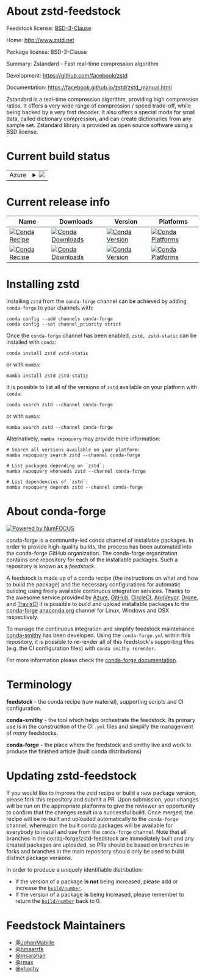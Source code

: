 About zstd-feedstock
====================

Feedstock license: [BSD-3-Clause](https://github.com/conda-forge/zstd-feedstock/blob/main/LICENSE.txt)

Home: http://www.zstd.net

Package license: BSD-3-Clause

Summary: Zstandard - Fast real-time compression algorithm

Development: https://github.com/facebook/zstd

Documentation: https://facebook.github.io/zstd/zstd_manual.html

Zstandard is a real-time compression algorithm, providing high compression
ratios. It offers a very wide range of compression / speed trade-off, while
being backed by a very fast decoder. It also offers a special mode for
small data, called dictionary compression, and can create dictionaries from
any sample set. Zstandard library is provided as open source software using
a BSD license.


Current build status
====================


<table>
    
  <tr>
    <td>Azure</td>
    <td>
      <details>
        <summary>
          <a href="https://dev.azure.com/conda-forge/feedstock-builds/_build/latest?definitionId=2258&branchName=main">
            <img src="https://dev.azure.com/conda-forge/feedstock-builds/_apis/build/status/zstd-feedstock?branchName=main">
          </a>
        </summary>
        <table>
          <thead><tr><th>Variant</th><th>Status</th></tr></thead>
          <tbody><tr>
              <td>linux_64_zlib1.2</td>
              <td>
                <a href="https://dev.azure.com/conda-forge/feedstock-builds/_build/latest?definitionId=2258&branchName=main">
                  <img src="https://dev.azure.com/conda-forge/feedstock-builds/_apis/build/status/zstd-feedstock?branchName=main&jobName=linux&configuration=linux%20linux_64_zlib1.2" alt="variant">
                </a>
              </td>
            </tr><tr>
              <td>linux_64_zlib1.3</td>
              <td>
                <a href="https://dev.azure.com/conda-forge/feedstock-builds/_build/latest?definitionId=2258&branchName=main">
                  <img src="https://dev.azure.com/conda-forge/feedstock-builds/_apis/build/status/zstd-feedstock?branchName=main&jobName=linux&configuration=linux%20linux_64_zlib1.3" alt="variant">
                </a>
              </td>
            </tr><tr>
              <td>linux_aarch64_zlib1.2</td>
              <td>
                <a href="https://dev.azure.com/conda-forge/feedstock-builds/_build/latest?definitionId=2258&branchName=main">
                  <img src="https://dev.azure.com/conda-forge/feedstock-builds/_apis/build/status/zstd-feedstock?branchName=main&jobName=linux&configuration=linux%20linux_aarch64_zlib1.2" alt="variant">
                </a>
              </td>
            </tr><tr>
              <td>linux_aarch64_zlib1.3</td>
              <td>
                <a href="https://dev.azure.com/conda-forge/feedstock-builds/_build/latest?definitionId=2258&branchName=main">
                  <img src="https://dev.azure.com/conda-forge/feedstock-builds/_apis/build/status/zstd-feedstock?branchName=main&jobName=linux&configuration=linux%20linux_aarch64_zlib1.3" alt="variant">
                </a>
              </td>
            </tr><tr>
              <td>linux_ppc64le_zlib1.2</td>
              <td>
                <a href="https://dev.azure.com/conda-forge/feedstock-builds/_build/latest?definitionId=2258&branchName=main">
                  <img src="https://dev.azure.com/conda-forge/feedstock-builds/_apis/build/status/zstd-feedstock?branchName=main&jobName=linux&configuration=linux%20linux_ppc64le_zlib1.2" alt="variant">
                </a>
              </td>
            </tr><tr>
              <td>linux_ppc64le_zlib1.3</td>
              <td>
                <a href="https://dev.azure.com/conda-forge/feedstock-builds/_build/latest?definitionId=2258&branchName=main">
                  <img src="https://dev.azure.com/conda-forge/feedstock-builds/_apis/build/status/zstd-feedstock?branchName=main&jobName=linux&configuration=linux%20linux_ppc64le_zlib1.3" alt="variant">
                </a>
              </td>
            </tr><tr>
              <td>osx_64_zlib1.2</td>
              <td>
                <a href="https://dev.azure.com/conda-forge/feedstock-builds/_build/latest?definitionId=2258&branchName=main">
                  <img src="https://dev.azure.com/conda-forge/feedstock-builds/_apis/build/status/zstd-feedstock?branchName=main&jobName=osx&configuration=osx%20osx_64_zlib1.2" alt="variant">
                </a>
              </td>
            </tr><tr>
              <td>osx_64_zlib1.3</td>
              <td>
                <a href="https://dev.azure.com/conda-forge/feedstock-builds/_build/latest?definitionId=2258&branchName=main">
                  <img src="https://dev.azure.com/conda-forge/feedstock-builds/_apis/build/status/zstd-feedstock?branchName=main&jobName=osx&configuration=osx%20osx_64_zlib1.3" alt="variant">
                </a>
              </td>
            </tr><tr>
              <td>osx_arm64_zlib1.2</td>
              <td>
                <a href="https://dev.azure.com/conda-forge/feedstock-builds/_build/latest?definitionId=2258&branchName=main">
                  <img src="https://dev.azure.com/conda-forge/feedstock-builds/_apis/build/status/zstd-feedstock?branchName=main&jobName=osx&configuration=osx%20osx_arm64_zlib1.2" alt="variant">
                </a>
              </td>
            </tr><tr>
              <td>osx_arm64_zlib1.3</td>
              <td>
                <a href="https://dev.azure.com/conda-forge/feedstock-builds/_build/latest?definitionId=2258&branchName=main">
                  <img src="https://dev.azure.com/conda-forge/feedstock-builds/_apis/build/status/zstd-feedstock?branchName=main&jobName=osx&configuration=osx%20osx_arm64_zlib1.3" alt="variant">
                </a>
              </td>
            </tr><tr>
              <td>win_64_zlib1.2</td>
              <td>
                <a href="https://dev.azure.com/conda-forge/feedstock-builds/_build/latest?definitionId=2258&branchName=main">
                  <img src="https://dev.azure.com/conda-forge/feedstock-builds/_apis/build/status/zstd-feedstock?branchName=main&jobName=win&configuration=win%20win_64_zlib1.2" alt="variant">
                </a>
              </td>
            </tr><tr>
              <td>win_64_zlib1.3</td>
              <td>
                <a href="https://dev.azure.com/conda-forge/feedstock-builds/_build/latest?definitionId=2258&branchName=main">
                  <img src="https://dev.azure.com/conda-forge/feedstock-builds/_apis/build/status/zstd-feedstock?branchName=main&jobName=win&configuration=win%20win_64_zlib1.3" alt="variant">
                </a>
              </td>
            </tr><tr>
              <td>win_arm64_zlib1.2</td>
              <td>
                <a href="https://dev.azure.com/conda-forge/feedstock-builds/_build/latest?definitionId=2258&branchName=main">
                  <img src="https://dev.azure.com/conda-forge/feedstock-builds/_apis/build/status/zstd-feedstock?branchName=main&jobName=win&configuration=win%20win_arm64_zlib1.2" alt="variant">
                </a>
              </td>
            </tr><tr>
              <td>win_arm64_zlib1.3</td>
              <td>
                <a href="https://dev.azure.com/conda-forge/feedstock-builds/_build/latest?definitionId=2258&branchName=main">
                  <img src="https://dev.azure.com/conda-forge/feedstock-builds/_apis/build/status/zstd-feedstock?branchName=main&jobName=win&configuration=win%20win_arm64_zlib1.3" alt="variant">
                </a>
              </td>
            </tr>
          </tbody>
        </table>
      </details>
    </td>
  </tr>
</table>

Current release info
====================

| Name | Downloads | Version | Platforms |
| --- | --- | --- | --- |
| [![Conda Recipe](https://img.shields.io/badge/recipe-zstd-green.svg)](https://anaconda.org/conda-forge/zstd) | [![Conda Downloads](https://img.shields.io/conda/dn/conda-forge/zstd.svg)](https://anaconda.org/conda-forge/zstd) | [![Conda Version](https://img.shields.io/conda/vn/conda-forge/zstd.svg)](https://anaconda.org/conda-forge/zstd) | [![Conda Platforms](https://img.shields.io/conda/pn/conda-forge/zstd.svg)](https://anaconda.org/conda-forge/zstd) |
| [![Conda Recipe](https://img.shields.io/badge/recipe-zstd--static-green.svg)](https://anaconda.org/conda-forge/zstd-static) | [![Conda Downloads](https://img.shields.io/conda/dn/conda-forge/zstd-static.svg)](https://anaconda.org/conda-forge/zstd-static) | [![Conda Version](https://img.shields.io/conda/vn/conda-forge/zstd-static.svg)](https://anaconda.org/conda-forge/zstd-static) | [![Conda Platforms](https://img.shields.io/conda/pn/conda-forge/zstd-static.svg)](https://anaconda.org/conda-forge/zstd-static) |

Installing zstd
===============

Installing `zstd` from the `conda-forge` channel can be achieved by adding `conda-forge` to your channels with:

```
conda config --add channels conda-forge
conda config --set channel_priority strict
```

Once the `conda-forge` channel has been enabled, `zstd, zstd-static` can be installed with `conda`:

```
conda install zstd zstd-static
```

or with `mamba`:

```
mamba install zstd zstd-static
```

It is possible to list all of the versions of `zstd` available on your platform with `conda`:

```
conda search zstd --channel conda-forge
```

or with `mamba`:

```
mamba search zstd --channel conda-forge
```

Alternatively, `mamba repoquery` may provide more information:

```
# Search all versions available on your platform:
mamba repoquery search zstd --channel conda-forge

# List packages depending on `zstd`:
mamba repoquery whoneeds zstd --channel conda-forge

# List dependencies of `zstd`:
mamba repoquery depends zstd --channel conda-forge
```


About conda-forge
=================

[![Powered by
NumFOCUS](https://img.shields.io/badge/powered%20by-NumFOCUS-orange.svg?style=flat&colorA=E1523D&colorB=007D8A)](https://numfocus.org)

conda-forge is a community-led conda channel of installable packages.
In order to provide high-quality builds, the process has been automated into the
conda-forge GitHub organization. The conda-forge organization contains one repository
for each of the installable packages. Such a repository is known as a *feedstock*.

A feedstock is made up of a conda recipe (the instructions on what and how to build
the package) and the necessary configurations for automatic building using freely
available continuous integration services. Thanks to the awesome service provided by
[Azure](https://azure.microsoft.com/en-us/services/devops/), [GitHub](https://github.com/),
[CircleCI](https://circleci.com/), [AppVeyor](https://www.appveyor.com/),
[Drone](https://cloud.drone.io/welcome), and [TravisCI](https://travis-ci.com/)
it is possible to build and upload installable packages to the
[conda-forge](https://anaconda.org/conda-forge) [anaconda.org](https://anaconda.org/)
channel for Linux, Windows and OSX respectively.

To manage the continuous integration and simplify feedstock maintenance
[conda-smithy](https://github.com/conda-forge/conda-smithy) has been developed.
Using the ``conda-forge.yml`` within this repository, it is possible to re-render all of
this feedstock's supporting files (e.g. the CI configuration files) with ``conda smithy rerender``.

For more information please check the [conda-forge documentation](https://conda-forge.org/docs/).

Terminology
===========

**feedstock** - the conda recipe (raw material), supporting scripts and CI configuration.

**conda-smithy** - the tool which helps orchestrate the feedstock.
                   Its primary use is in the construction of the CI ``.yml`` files
                   and simplify the management of *many* feedstocks.

**conda-forge** - the place where the feedstock and smithy live and work to
                  produce the finished article (built conda distributions)


Updating zstd-feedstock
=======================

If you would like to improve the zstd recipe or build a new
package version, please fork this repository and submit a PR. Upon submission,
your changes will be run on the appropriate platforms to give the reviewer an
opportunity to confirm that the changes result in a successful build. Once
merged, the recipe will be re-built and uploaded automatically to the
`conda-forge` channel, whereupon the built conda packages will be available for
everybody to install and use from the `conda-forge` channel.
Note that all branches in the conda-forge/zstd-feedstock are
immediately built and any created packages are uploaded, so PRs should be based
on branches in forks and branches in the main repository should only be used to
build distinct package versions.

In order to produce a uniquely identifiable distribution:
 * If the version of a package **is not** being increased, please add or increase
   the [``build/number``](https://docs.conda.io/projects/conda-build/en/latest/resources/define-metadata.html#build-number-and-string).
 * If the version of a package **is** being increased, please remember to return
   the [``build/number``](https://docs.conda.io/projects/conda-build/en/latest/resources/define-metadata.html#build-number-and-string)
   back to 0.

Feedstock Maintainers
=====================

* [@JohanMabille](https://github.com/JohanMabille/)
* [@hmaarrfk](https://github.com/hmaarrfk/)
* [@msarahan](https://github.com/msarahan/)
* [@rmax](https://github.com/rmax/)
* [@xhochy](https://github.com/xhochy/)

